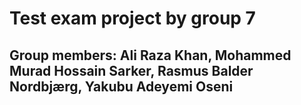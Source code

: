 ﻿# Test exam project by group 7
## Group members: Ali Raza Khan, Mohammed Murad Hossain Sarker, Rasmus Balder Nordbjærg, Yakubu Adeyemi Oseni